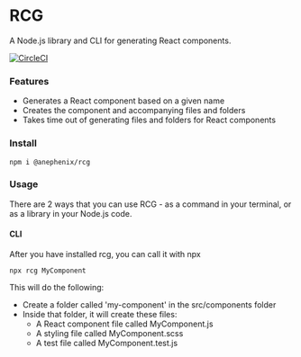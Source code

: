 # RCG

A Node.js library and CLI for generating React components.

[![CircleCI](https://circleci.com/gh/anephenix/rcg.svg?style=shield)](https://circleci.com/gh/anephenix/rcg)

### Features

-   Generates a React component based on a given name
-   Creates the component and accompanying files and folders
-   Takes time out of generating files and folders for React components

### Install

```
npm i @anephenix/rcg
```

### Usage

There are 2 ways that you can use RCG - as a command in your terminal, or as a library in your Node.js code.

#### CLI

After you have installed rcg, you can call it with npx

```
npx rcg MyComponent
```

This will do the following:

-   Create a folder called 'my-component' in the src/components folder
-   Inside that folder, it will create these files:
    -   A React component file called MyComponent.js
    -   A styling file called MyComponent.scss
    -   A test file called MyComponent.test.js
